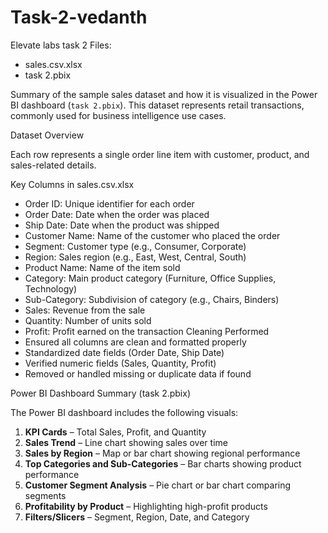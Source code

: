# Task-2-vedanth
Elevate labs task 2
Files:
- sales.csv.xlsx
- task 2.pbix

 Summary of the sample sales dataset and how it is visualized in the Power BI dashboard (`task 2.pbix`). This dataset represents retail transactions, commonly used for business intelligence use cases.

Dataset Overview

Each row represents a single order line item with customer, product, and sales-related details.

 Key Columns in sales.csv.xlsx
- Order ID: Unique identifier for each order
- Order Date: Date when the order was placed
- Ship Date: Date when the product was shipped
- Customer Name: Name of the customer who placed the order
- Segment: Customer type (e.g., Consumer, Corporate)
- Region: Sales region (e.g., East, West, Central, South)
- Product Name: Name of the item sold
- Category: Main product category (Furniture, Office Supplies, Technology)
- Sub-Category: Subdivision of category (e.g., Chairs, Binders)
- Sales: Revenue from the sale
- Quantity: Number of units sold
- Profit: Profit earned on the transaction
  Cleaning Performed
- Ensured all columns are clean and formatted properly
- Standardized date fields (Order Date, Ship Date)
- Verified numeric fields (Sales, Quantity, Profit)
- Removed or handled missing or duplicate data if found


 Power BI Dashboard Summary (task 2.pbix)

The Power BI dashboard includes the following visuals:
1. **KPI Cards** – Total Sales, Profit, and Quantity
2. **Sales Trend** – Line chart showing sales over time
3. **Sales by Region** – Map or bar chart showing regional performance
4. **Top Categories and Sub-Categories** – Bar charts showing product performance
5. **Customer Segment Analysis** – Pie chart or bar chart comparing segments
6. **Profitability by Product** – Highlighting high-profit products
7. **Filters/Slicers** – Segment, Region, Date, and Category



